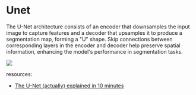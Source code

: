 # Unet

The U-Net architecture consists of an encoder that downsamples the input image to capture features and a decoder that upsamples it to produce a segmentation map, forming a "U" shape. Skip connections between corresponding layers in the encoder and decoder help preserve spatial information, enhancing the model's performance in segmentation tasks.

![](https://lmb.informatik.uni-freiburg.de/people/ronneber/u-net/u-net-architecture.png)


resources:
- [The U-Net (actually) explained in 10 minutes](https://www.youtube.com/watch?v=NhdzGfB1q74)
